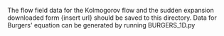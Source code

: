 The flow field data for the Kolmogorov flow and the sudden expansion downloaded form {insert url} should be saved to this directory.
Data for Burgers' equation can be generated by running BURGERS_1D.py
